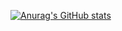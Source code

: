[![Anurag's GitHub stats](https://github-readme-stats.vercel.app/api?username=jcroh0508)](https://github.com/anuraghazra/github-readme-stats)
